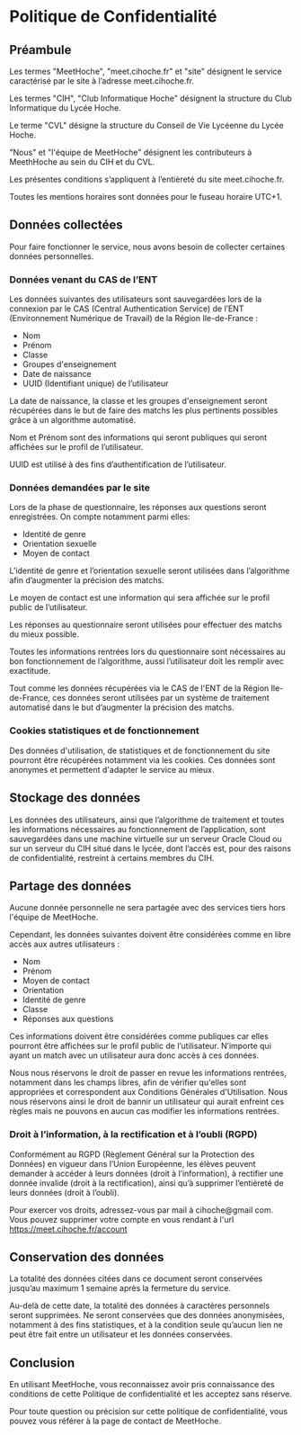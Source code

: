 # Politique de Confidentialité

## Préambule
Les termes "MeetHoche", "meet.cihoche.fr" et "site" désignent le service caractérisé par le site à l’adresse meet.cihoche.fr.

Les termes "CIH", "Club Informatique Hoche" désignent la structure du Club Informatique du Lycée Hoche.

Le terme "CVL" désigne la structure du Conseil de Vie Lycéenne du Lycée Hoche.

"Nous" et "l'équipe de MeetHoche" désignent les contributeurs à MeethHoche au sein du CIH et du CVL.

Les présentes conditions s’appliquent à l’entièreté du site meet.cihoche.fr.

Toutes les mentions horaires sont données pour le fuseau horaire UTC+1.

## Données collectées

Pour faire fonctionner le service, nous avons besoin de collecter certaines données personnelles.

### Données venant du CAS de l’ENT

Les données suivantes des utilisateurs sont sauvegardées lors de la connexion par le CAS (Central Authentication Service) de l’ENT (Environnement Numérique de Travail) de la Région Ile-de-France :
- Nom
- Prénom
- Classe
- Groupes d'enseignement
- Date de naissance
- UUID (Identifiant unique) de l’utilisateur

La date de naissance, la classe et les groupes d'enseignement seront récupérées dans le but de faire des matchs les plus pertinents possibles grâce à un algorithme automatisé.

Nom et Prénom sont des informations qui seront publiques qui seront affichées sur le profil de l’utilisateur.

UUID est utilisé à des fins d’authentification de l’utilisateur. 

### Données demandées par le site

Lors de la phase de questionnaire, les réponses aux questions seront enregistrées.
On compte notamment parmi elles:
- Identité de genre
- Orientation sexuelle
- Moyen de contact

L’identité de genre et l’orientation sexuelle seront utilisées dans l’algorithme afin d’augmenter la précision des matchs.

Le moyen de contact est une information qui sera affichée sur le profil public de l’utilisateur.

Les réponses au questionnaire seront utilisées pour effectuer des matchs du mieux possible.

Toutes les informations rentrées lors du questionnaire sont nécessaires au bon fonctionnement de l’algorithme, aussi l’utilisateur doit les remplir avec exactitude.

Tout comme les données récupérées via le CAS de l'ENT de la Région Ile-de-France, ces données seront utilisées par un système de traitement automatisé dans le but d’augmenter la précision des matchs.

### Cookies statistiques et de fonctionnement

Des données d'utilisation, de statistiques et de fonctionnement du site pourront être récupérées notamment via les cookies.
Ces données sont anonymes et permettent d'adapter le service au mieux.

## Stockage des données

Les données des utilisateurs, ainsi que l’algorithme de traitement et toutes les informations nécessaires au fonctionnement de l’application, sont sauvegardées dans une machine virtuelle sur un serveur Oracle Cloud ou sur un serveur du CIH situé dans le lycée, dont l’accès est, pour des raisons de confidentialité, restreint à certains membres du CIH.

## Partage des données

Aucune donnée personnelle ne sera partagée avec des services tiers hors l'équipe de MeetHoche.

Cependant, les données suivantes doivent être considérées comme en libre accès aux autres utilisateurs :
-	Nom
-	Prénom
-	Moyen de contact
-	Orientation
-	Identité de genre
-	Classe
-	Réponses aux questions 

Ces informations doivent être considérées comme publiques car elles pourront être affichées sur le profil public de l’utilisateur. N’importe qui ayant un match avec un utilisateur aura donc accès à ces données. 

Nous nous réservons le droit de passer en revue les informations rentrées, notamment dans les champs libres, afin de vérifier qu'elles sont appropriées et correspondent aux Conditions Générales d'Utilisation. 
Nous nous réservons ainsi le droit de bannir un utilisateur qui aurait enfreint ces règles mais ne pouvons en aucun cas modifier les informations rentrées.

### Droit à l’information, à la rectification et à l’oubli (RGPD)

Conformément au RGPD (Règlement Général sur la Protection des Données) en vigueur dans l’Union Européenne, les élèves peuvent demander à accéder à leurs données (droit à l’information), à rectifier une donnée invalide (droit à la rectification), ainsi qu’à supprimer l’entièreté de leurs données (droit à l’oubli).

Pour exercer vos droits, adressez-vous par mail à cihoche@gmail com.
Vous pouvez supprimer votre compte en vous rendant à l'url https://meet.cihoche.fr/account


## Conservation des données 

La totalité des données citées dans ce document seront conservées jusqu’au maximum 1 semaine après la fermeture du service.

Au-delà de cette date, la totalité des données à caractères personnels seront supprimées. Ne seront conservées que des données anonymisées, notamment à des fins statistiques, et à la condition seule qu’aucun lien ne peut être fait entre un utilisateur et les données conservées.

## Conclusion
En utilisant MeetHoche, vous reconnaissez avoir pris connaissance des conditions de cette Politique de confidentialité et les acceptez sans réserve.

Pour toute question ou précision sur cette politique de confidentialité, vous pouvez vous référer à la page de contact de MeetHoche.
